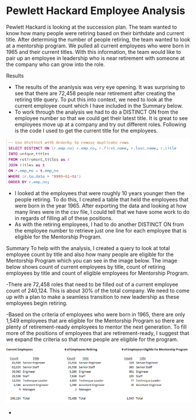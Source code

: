 # Pewlett Hackard Employee Analysis

Pewlett Hackard is looking at the succession plan.  The team wanted to know how many people were retiring based on their birthdate and current title.  After determinig the number of people retiring, the team wanted to look at a mentorship program.  We pulled all current employees who were born in 1965 and their current titles.  With this information, the team would like to pair up an employee in leadership who is near retirement with someone at the company who can grow into the role.

Results
- The results of the ananlysis was very eye opening.  It was surprising to see that there are 72,458 people near retirement after creating the retiring title query.  To put this into context, we need to look at the current employee count which I have included in the Summary below. 
- To work through the analysis we had to do a DISTINCT ON from the employee number so that we could get their latest title.  It is great to see employees move up at a company and try out different roles.  Following is the code I used to get the current title for the employees.

![](/Challenge/DISTINCT.png) 

- I looked at the employees that were roughly 10 years younger then the people retiring.  To do this, I created a table that held the employees that were born in the year 1965.  After exporting the data and looking at how many lines were in the csv file, I could tell that we have some work to do in regards of filling all of these positions.
- As with the retiring employees, I had to do another DISTINCT ON from the employee number to retrieve just one line for each employee that is eligible for the Mentorship Program.



Summary
To help with the analysis, I created a query to look at total employee count by title and also how many people are eligible for the Mentorship Program which you can see in the image below.  The image below shows count of current employees by title, count of retiring employees by title and count of eligible employees for Mentorship Program.

-There are 72,458 roles that need to be filled out of a current employee count of 240,124.  This is about 30% of the total company.  We need to come up with a plan to make a seamless transition to new leadership as these employees begin retiring.

-Based on the criteria of employees who were born in 1965, there are only 1,549 employees that are eligible for the Mentorship Program so there are plenty of retirement-ready employees to mentor the next generation.  To fill more of the positions of employees that are retirement-ready, I suggest that we expand the criteria so that more people are eligible for the program.  






![](/Challenge/Retirement_Image.png) 

- 
